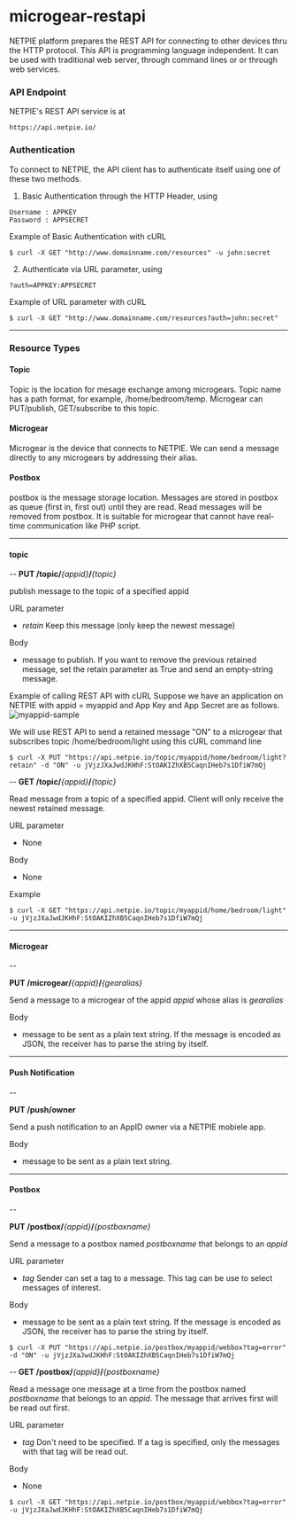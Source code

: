 # microgear-restapi

NETPIE platform prepares the REST API for connecting to other devices thru the HTTP protocol. This API is programming language independent. It can be used with traditional web server, through command lines or or through web services. 

### API Endpoint
NETPIE's REST API service is at 

```
https://api.netpie.io/
```

### Authentication
To connect to NETPIE, the API client has to authenticate itself using one of these two methods.

1. Basic Authentication through the HTTP Header, using 
```
Username : APPKEY
Password : APPSECRET
```
Example of Basic Authentication with cURL
```
$ curl -X GET "http://www.domainname.com/resources" -u john:secret 
```
2. Authenticate via URL parameter, using 
```
?auth=APPKEY:APPSECRET
```
Example of URL parameter with cURL
```
$ curl -X GET "http://www.domainname.com/resources?auth=john:secret" 
```
---
### Resource Types
#### Topic
Topic is the location for mesage exchange among microgears. Topic name has a path format, for example, /home/bedroom/temp.  Microgear can PUT/publish, GET/subscribe to this topic. 

#### Microgear
Microgear is the device that connects to NETPIE. We can send a message directly to any microgears by addressing their alias. 
#### Postbox
postbox is the message storage location. Messages are stored in postbox as queue (first in, first out) until they are read. Read messages will be removed from postbox. It is suitable for microgear that cannot have real-time communication like PHP script.

---


#### topic
--
**PUT /topic/**_{appid}_**/**_{topic}_

publish message to the topic of a specified appid 

URL parameter
* *retain* Keep this message (only keep the newest message)

Body
  * message to publish. If you want to remove the previous retained message, set the retain parameter as True and send an empty-string message.

Example of calling REST API with cURL 
Suppose we have an application on NETPIE with appid = myappid and App Key and App Secret are as follows.
![myappid-sample](https://cloud.githubusercontent.com/assets/7685964/11860526/509ed20a-a4a8-11e5-9bda-43749e256e70.png)

We will use REST API to send a retained message  "ON" to a microgear that  subscribes topic /home/bedroom/light using this cURL command line 
```
$ curl -X PUT "https://api.netpie.io/topic/myappid/home/bedroom/light?retain" -d "ON" -u jVjzJXaJwdJKHhF:StOAKIZhXB5CaqnIHeb7s1DfiW7mQj 
```
--
**GET /topic/**_{appid}_**/**_{topic}_

Read message from a topic of a specified appid. Client will only receive the newest retained message. 

URL parameter
* None

Body
* None

Example
```
$ curl -X GET "https://api.netpie.io/topic/myappid/home/bedroom/light" -u jVjzJXaJwdJKHhF:StOAKIZhXB5CaqnIHeb7s1DfiW7mQj 
```

---
#### Microgear
--

**PUT /microgear/**_{appid}_**/**_{gearalias}_

Send a message to a microgear of the appid *appid* whose alias is *gearalias*

Body
* message to be sent as a plain text string. If the message is encoded as JSON, the receiver has to parse the string by itself.

---
#### Push Notification
--

**PUT /push/owner**

Send a push notification to an AppID owner via a NETPIE mobiele app.

Body
* message to be sent as a plain text string.

---
#### Postbox
--

**PUT /postbox/**_{appid}_**/**_{postboxname}_

Send a message to a postbox named *postboxname* that belongs to an *appid*

URL parameter
* *tag* Sender can set a tag to a message. This tag can be use to select messages of interest.

Body
* message to be sent as a plain text string. If the message is encoded as JSON, the receiver has to parse the string by itself.
```
$ curl -X PUT "https://api.netpie.io/postbox/myappid/webbox?tag=error" -d "ON" -u jVjzJXaJwdJKHhF:StOAKIZhXB5CaqnIHeb7s1DfiW7mQj
```
--
**GET /postbox/**_{appid}_**/**_{postboxname}_

Read a message one message at a time from the postbox named *postboxname* that belongs to an *appid*. The message that arrives first will be read out first. 

URL parameter
* *tag* Don't need to be specified. If a tag is specified, only the messages with that tag will be read out.

Body
* None
```
$ curl -X GET "https://api.netpie.io/postbox/myappid/webbox?tag=error" -u jVjzJXaJwdJKHhF:StOAKIZhXB5CaqnIHeb7s1DfiW7mQj
```
